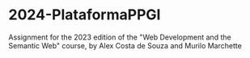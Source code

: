 # 2024-PlataformaPPGI
Assignment for the 2023 edition of the "Web Development and the Semantic Web" course, by Alex Costa de Souza and Murilo Marchette
